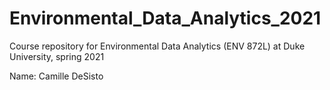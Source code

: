 # Environmental_Data_Analytics_2021
Course repository for Environmental Data Analytics (ENV 872L) at Duke University, spring 2021

Name: Camille DeSisto

